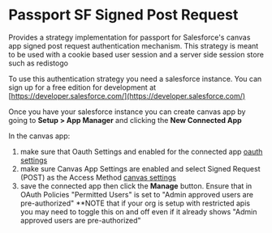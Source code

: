 # Passport SF Signed Post Request

Provides a strategy implementation for passport for Salesforce's canvas app signed post request authentication mechanism. This strategy is meant to be used with a cookie based user session and a server side session store such as redistogo



To use this authentication strategy you need a salesforce instance. You can sign up for a free edition for development at [https://developer.salesforce.com/](https://developer.salesforce.com/)

Once you have your salesforce instance you can create canvas app by going to **Setup > App Manager** and clicking the **New Connected App** 

In the canvas app:

1. make sure that Oauth Settings and enabled for the connected app [oauth settings](./images/oauth_settings.png)
2. make sure Canvas App Settings are enabled and select Signed Request (POST) as the Access Method [canvas settings](./images/canvas_settings.png)
3. save the connected app then click the **Manage** button. Ensure that in OAuth Policies "Permitted Users" is set to "Admin approved users are pre-authorized" **NOTE that if your org is setup with restricted apis you may need to toggle this on and off even if it already shows "Admin approved users are pre-authorized"

